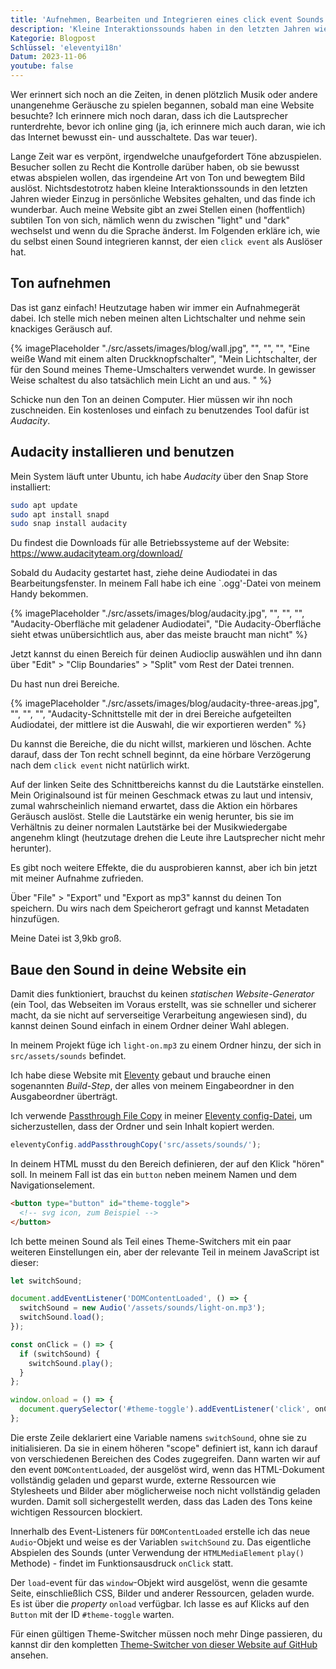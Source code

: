 ```yaml
---
title: 'Aufnehmen, Bearbeiten und Integrieren eines click event Sounds'
description: 'Kleine Interaktionssounds haben in den letzten Jahren wieder Einzug in persönliche Websites gehalten, und das finde ich wunderbar. Im Folgenden erkläre ich, wie du einen Sound in deine Website einbauen kannst, der einen click event als Auslöser hat.'
Kategorie: Blogpost
Schlüssel: 'eleventyi18n'
Datum: 2023-11-06
youtube: false
---
```


Wer erinnert sich noch an die Zeiten, in denen plötzlich Musik oder andere unangenehme Geräusche zu spielen begannen, sobald man eine Website besuchte? Ich erinnere mich noch daran, dass ich die Lautsprecher runterdrehte, bevor ich online ging (ja, ich erinnere mich auch daran, wie ich das Internet bewusst ein- und ausschaltete. Das war teuer).

Lange Zeit war es verpönt, irgendwelche unaufgefordert Töne abzuspielen. Besucher sollen zu Recht die Kontrolle darüber haben, ob sie bewusst etwas abspielen wollen, das irgendeine Art von Ton und bewegtem Bild auslöst. Nichtsdestotrotz haben kleine Interaktionssounds in den letzten Jahren wieder Einzug in persönliche Websites gehalten, und das finde ich wunderbar. Auch meine Website gibt an zwei Stellen einen (hoffentlich) subtilen Ton von sich, nämlich wenn du zwischen "light" und "dark" wechselst und wenn du die Sprache änderst. Im Folgenden erkläre ich, wie du selbst einen Sound integrieren kannst, der eien `click event` als Auslöser hat.

## Ton aufnehmen

Das ist ganz einfach! Heutzutage haben wir immer ein Aufnahmegerät dabei. Ich stelle mich neben meinen alten Lichtschalter und nehme sein knackiges Geräusch auf.

{% imagePlaceholder "./src/assets/images/blog/wall.jpg", "", "", "", "Eine weiße Wand mit einem alten Druckknopfschalter", "Mein Lichtschalter, der für den Sound meines Theme-Umschalters verwendet wurde. In gewisser Weise schaltest du also tatsächlich mein Licht an und aus. " %}

Schicke nun den Ton an deinen Computer. Hier müssen wir ihn noch zuschneiden. Ein kostenloses und einfach zu benutzendes Tool dafür ist _Audacity_.

## Audacity installieren und benutzen

Mein System läuft unter Ubuntu, ich habe _Audacity_ über den Snap Store installiert:

```bash
sudo apt update
sudo apt install snapd
sudo snap install audacity
```

Du findest die Downloads für alle Betriebssysteme auf der Website: https://www.audacityteam.org/download/

Sobald du Audacity gestartet hast, ziehe deine Audiodatei in das Bearbeitungsfenster. In meinem Fall habe ich eine `.ogg'-Datei von meinem Handy bekommen.

{% imagePlaceholder "./src/assets/images/blog/audacity.jpg", "", "", "", "Audacity-Oberfläche mit geladener Audiodatei", "Die Audacity-Oberfläche sieht etwas unübersichtlich aus, aber das meiste braucht man nicht" %}

Jetzt kannst du einen Bereich für deinen Audioclip auswählen und ihn dann über "Edit" > "Clip Boundaries" > "Split" vom Rest der Datei trennen.

Du hast nun drei Bereiche.

{% imagePlaceholder "./src/assets/images/blog/audacity-three-areas.jpg", "", "", "", "Audacity-Schnittstelle mit der in drei Bereiche aufgeteilten Audiodatei, der mittlere ist die Auswahl, die wir exportieren werden" %}

Du kannst die Bereiche, die du nicht willst, markieren und löschen. Achte darauf, dass der Ton recht schnell beginnt, da eine hörbare Verzögerung nach dem `click event` nicht natürlich wirkt.

Auf der linken Seite des Schnittbereichs kannst du die Lautstärke einstellen. Mein Originalsound ist für meinen Geschmack etwas zu laut und intensiv, zumal wahrscheinlich niemand erwartet, dass die Aktion ein hörbares Geräusch auslöst. Stelle die Lautstärke ein wenig herunter, bis sie im Verhältnis zu deiner normalen Lautstärke bei der Musikwiedergabe angenehm klingt (heutzutage drehen die Leute ihre Lautsprecher nicht mehr herunter).

Es gibt noch weitere Effekte, die du ausprobieren kannst, aber ich bin jetzt mit meiner Aufnahme zufrieden.

Über "File" > "Export" und "Export as mp3" kannst du deinen Ton speichern. Du wirs nach dem Speicherort gefragt und kannst Metadaten hinzufügen.

Meine Datei ist 3,9kb groß.

## Baue den Sound in deine Website ein

Damit dies funktioniert, brauchst du keinen _statischen Website-Generator_ (ein Tool, das Webseiten im Voraus erstellt, was sie schneller und sicherer macht, da sie nicht auf serverseitige Verarbeitung angewiesen sind), du kannst deinen Sound einfach in einem Ordner deiner Wahl ablegen.

In meinem Projekt füge ich `light-on.mp3` zu einem Ordner hinzu, der sich in `src/assets/sounds` befindet.

Ich habe diese Website mit [Eleventy](https://www.11ty.dev/) gebaut und brauche einen sogenannten _Build-Step_, der alles von meinem Eingabeordner in den Ausgabeordner überträgt.

Ich verwende [Passthrough File Copy](https://www.11ty.dev/docs/copy/) in meiner [Eleventy config-Datei](/de/blog/organisierung-der-eleventy-config-datei/), um sicherzustellen, dass der Ordner und sein Inhalt kopiert werden.

```js
eleventyConfig.addPassthroughCopy('src/assets/sounds/');
```

In deinem HTML musst du den Bereich definieren, der auf den Klick "hören" soll. In meinem Fall ist das ein `button` neben meinem Namen und dem Navigationselement.

```html
<button type="button" id="theme-toggle">
  <!-- svg icon, zum Beispiel -->
</button>
```

Ich bette meinen Sound als Teil eines Theme-Switchers mit ein paar weiteren Einstellungen ein, aber der relevante Teil in meinem JavaScript ist dieser:

```js
let switchSound;

document.addEventListener('DOMContentLoaded', () => {
  switchSound = new Audio('/assets/sounds/light-on.mp3');
  switchSound.load();
});

const onClick = () => {
  if (switchSound) {
    switchSound.play();
  }
};

window.onload = () => {
  document.querySelector('#theme-toggle').addEventListener('click', onClick);
};
```

Die erste Zeile deklariert eine Variable namens `switchSound`, ohne sie zu initialisieren. Da sie in einem höheren "scope" definiert ist, kann ich darauf von verschiedenen Bereichen des Codes zugegreifen. Dann warten wir auf den event `DOMContentLoaded`, der ausgelöst wird, wenn das HTML-Dokument vollständig geladen und geparst wurde, externe Ressourcen wie Stylesheets und Bilder aber möglicherweise noch nicht vollständig geladen wurden. Damit soll sichergestellt werden, dass das Laden des Tons keine wichtigen Ressourcen blockiert.

Innerhalb des Event-Listeners für `DOMContentLoaded` erstelle ich das neue `Audio`-Objekt und weise es der Variablen `switchSound` zu. Das eigentliche Abspielen des Sounds (unter Verwendung der `HTMLMediaElement` `play()` Methode) - findet im Funktionsausdruck `onClick` statt.

Der `load`-event für das `window`-Objekt wird ausgelöst, wenn die gesamte Seite, einschließlich CSS, Bilder und anderer Ressourcen, geladen wurde. Es ist über die _property_ `onload` verfügbar.
Ich lasse es auf Klicks auf den `Button` mit der ID `#theme-toggle` warten.

Für einen gültigen Theme-Switcher müssen noch mehr Dinge passieren, du kannst dir den kompletten [Theme-Switcher von dieser Website auf GitHub](https://github.com/madrilene/lenesaile.com/blob/main/src/assets/scripts/theme-toggle.js) ansehen.

